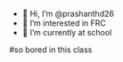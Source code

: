 - 👋 Hi, I’m @prashanthd26
- 👀 I’m interested in FRC
- 🌱 I’m currently at school

#so bored in this class
